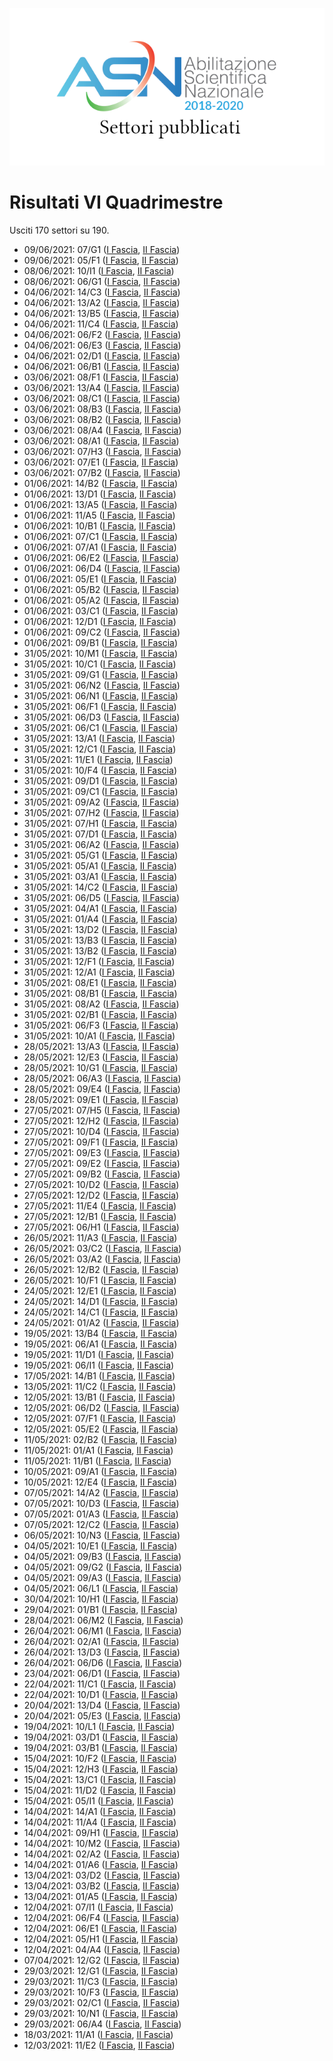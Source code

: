 ![logo](img/logo.png)

# Risultati VI Quadrimestre

Usciti 170 settori su 190.

- 09/06/2021: 07/G1 ([I Fascia](https://asn18.cineca.it/pubblico/miur/esito/07%252FG1/1/6), [II Fascia](https://asn18.cineca.it/pubblico/miur/esito/07%252FG1/2/6))
- 09/06/2021: 05/F1 ([I Fascia](https://asn18.cineca.it/pubblico/miur/esito/05%252FF1/1/6), [II Fascia](https://asn18.cineca.it/pubblico/miur/esito/05%252FF1/2/6))
- 08/06/2021: 10/I1 ([I Fascia](https://asn18.cineca.it/pubblico/miur/esito/10%252FI1/1/6), [II Fascia](https://asn18.cineca.it/pubblico/miur/esito/10%252FI1/2/6))
- 08/06/2021: 06/G1 ([I Fascia](https://asn18.cineca.it/pubblico/miur/esito/06%252FG1/1/6), [II Fascia](https://asn18.cineca.it/pubblico/miur/esito/06%252FG1/2/6))
- 04/06/2021: 14/C3 ([I Fascia](https://asn18.cineca.it/pubblico/miur/esito/14%252FC3/1/6), [II Fascia](https://asn18.cineca.it/pubblico/miur/esito/14%252FC3/2/6))
- 04/06/2021: 13/A2 ([I Fascia](https://asn18.cineca.it/pubblico/miur/esito/13%252FA2/1/6), [II Fascia](https://asn18.cineca.it/pubblico/miur/esito/13%252FA2/2/6))
- 04/06/2021: 13/B5 ([I Fascia](https://asn18.cineca.it/pubblico/miur/esito/13%252FB5/1/6), [II Fascia](https://asn18.cineca.it/pubblico/miur/esito/13%252FB5/2/6))
- 04/06/2021: 11/C4 ([I Fascia](https://asn18.cineca.it/pubblico/miur/esito/11%252FC4/1/6), [II Fascia](https://asn18.cineca.it/pubblico/miur/esito/11%252FC4/2/6))
- 04/06/2021: 06/F2 ([I Fascia](https://asn18.cineca.it/pubblico/miur/esito/06%252FF2/1/6), [II Fascia](https://asn18.cineca.it/pubblico/miur/esito/06%252FF2/2/6))
- 04/06/2021: 06/E3 ([I Fascia](https://asn18.cineca.it/pubblico/miur/esito/06%252FE3/1/6), [II Fascia](https://asn18.cineca.it/pubblico/miur/esito/06%252FE3/2/6))
- 04/06/2021: 02/D1 ([I Fascia](https://asn18.cineca.it/pubblico/miur/esito/02%252FD1/1/6), [II Fascia](https://asn18.cineca.it/pubblico/miur/esito/02%252FD1/2/6))
- 04/06/2021: 06/B1 ([I Fascia](https://asn18.cineca.it/pubblico/miur/esito/06%252FB1/1/6), [II Fascia](https://asn18.cineca.it/pubblico/miur/esito/06%252FB1/2/6))
- 03/06/2021: 08/F1 ([I Fascia](https://asn18.cineca.it/pubblico/miur/esito/08%252FF1/1/6), [II Fascia](https://asn18.cineca.it/pubblico/miur/esito/08%252FF1/2/6))
- 03/06/2021: 13/A4 ([I Fascia](https://asn18.cineca.it/pubblico/miur/esito/13%252FA4/1/6), [II Fascia](https://asn18.cineca.it/pubblico/miur/esito/13%252FA4/2/6))
- 03/06/2021: 08/C1 ([I Fascia](https://asn18.cineca.it/pubblico/miur/esito/08%252FC1/1/6), [II Fascia](https://asn18.cineca.it/pubblico/miur/esito/08%252FC1/2/6))
- 03/06/2021: 08/B3 ([I Fascia](https://asn18.cineca.it/pubblico/miur/esito/08%252FB3/1/6), [II Fascia](https://asn18.cineca.it/pubblico/miur/esito/08%252FB3/2/6))
- 03/06/2021: 08/B2 ([I Fascia](https://asn18.cineca.it/pubblico/miur/esito/08%252FB2/1/6), [II Fascia](https://asn18.cineca.it/pubblico/miur/esito/08%252FB2/2/6))
- 03/06/2021: 08/A4 ([I Fascia](https://asn18.cineca.it/pubblico/miur/esito/08%252FA4/1/6), [II Fascia](https://asn18.cineca.it/pubblico/miur/esito/08%252FA4/2/6))
- 03/06/2021: 08/A1 ([I Fascia](https://asn18.cineca.it/pubblico/miur/esito/08%252FA1/1/6), [II Fascia](https://asn18.cineca.it/pubblico/miur/esito/08%252FA1/2/6))
- 03/06/2021: 07/H3 ([I Fascia](https://asn18.cineca.it/pubblico/miur/esito/07%252FH3/1/6), [II Fascia](https://asn18.cineca.it/pubblico/miur/esito/07%252FH3/2/6))
- 03/06/2021: 07/E1 ([I Fascia](https://asn18.cineca.it/pubblico/miur/esito/07%252FE1/1/6), [II Fascia](https://asn18.cineca.it/pubblico/miur/esito/07%252FE1/2/6))
- 03/06/2021: 07/B2 ([I Fascia](https://asn18.cineca.it/pubblico/miur/esito/07%252FB2/1/6), [II Fascia](https://asn18.cineca.it/pubblico/miur/esito/07%252FB2/2/6))
- 01/06/2021: 14/B2 ([I Fascia](https://asn18.cineca.it/pubblico/miur/esito/14%252FB2/1/6), [II Fascia](https://asn18.cineca.it/pubblico/miur/esito/14%252FB2/2/6))
- 01/06/2021: 13/D1 ([I Fascia](https://asn18.cineca.it/pubblico/miur/esito/13%252FD1/1/6), [II Fascia](https://asn18.cineca.it/pubblico/miur/esito/13%252FD1/2/6))
- 01/06/2021: 13/A5 ([I Fascia](https://asn18.cineca.it/pubblico/miur/esito/13%252FA5/1/6), [II Fascia](https://asn18.cineca.it/pubblico/miur/esito/13%252FA5/2/6))
- 01/06/2021: 11/A5 ([I Fascia](https://asn18.cineca.it/pubblico/miur/esito/11%252FA5/1/6), [II Fascia](https://asn18.cineca.it/pubblico/miur/esito/11%252FA5/2/6))
- 01/06/2021: 10/B1 ([I Fascia](https://asn18.cineca.it/pubblico/miur/esito/10%252FB1/1/6), [II Fascia](https://asn18.cineca.it/pubblico/miur/esito/10%252FB1/2/6))
- 01/06/2021: 07/C1 ([I Fascia](https://asn18.cineca.it/pubblico/miur/esito/07%252FC1/1/6), [II Fascia](https://asn18.cineca.it/pubblico/miur/esito/07%252FC1/2/6))
- 01/06/2021: 07/A1 ([I Fascia](https://asn18.cineca.it/pubblico/miur/esito/07%252FA1/1/6), [II Fascia](https://asn18.cineca.it/pubblico/miur/esito/07%252FA1/2/6))
- 01/06/2021: 06/E2 ([I Fascia](https://asn18.cineca.it/pubblico/miur/esito/06%252FE2/1/6), [II Fascia](https://asn18.cineca.it/pubblico/miur/esito/06%252FE2/2/6))
- 01/06/2021: 06/D4 ([I Fascia](https://asn18.cineca.it/pubblico/miur/esito/06%252FD4/1/6), [II Fascia](https://asn18.cineca.it/pubblico/miur/esito/06%252FD4/2/6))
- 01/06/2021: 05/E1 ([I Fascia](https://asn18.cineca.it/pubblico/miur/esito/05%252FE1/1/6), [II Fascia](https://asn18.cineca.it/pubblico/miur/esito/05%252FE1/2/6))
- 01/06/2021: 05/B2 ([I Fascia](https://asn18.cineca.it/pubblico/miur/esito/05%252FB2/1/6), [II Fascia](https://asn18.cineca.it/pubblico/miur/esito/05%252FB2/2/6))
- 01/06/2021: 05/A2 ([I Fascia](https://asn18.cineca.it/pubblico/miur/esito/05%252FA2/1/6), [II Fascia](https://asn18.cineca.it/pubblico/miur/esito/05%252FA2/2/6))
- 01/06/2021: 03/C1 ([I Fascia](https://asn18.cineca.it/pubblico/miur/esito/03%252FC1/1/6), [II Fascia](https://asn18.cineca.it/pubblico/miur/esito/03%252FC1/2/6))
- 01/06/2021: 12/D1 ([I Fascia](https://asn18.cineca.it/pubblico/miur/esito/12%252FD1/1/6), [II Fascia](https://asn18.cineca.it/pubblico/miur/esito/12%252FD1/2/6))
- 01/06/2021: 09/C2 ([I Fascia](https://asn18.cineca.it/pubblico/miur/esito/09%252FC2/1/6), [II Fascia](https://asn18.cineca.it/pubblico/miur/esito/09%252FC2/2/6))
- 01/06/2021: 09/B1 ([I Fascia](https://asn18.cineca.it/pubblico/miur/esito/09%252FB1/1/6), [II Fascia](https://asn18.cineca.it/pubblico/miur/esito/09%252FB1/2/6))
- 31/05/2021: 10/M1 ([I Fascia](https://asn18.cineca.it/pubblico/miur/esito/10%252FM1/1/6), [II Fascia](https://asn18.cineca.it/pubblico/miur/esito/10%252FM1/2/6))
- 31/05/2021: 10/C1 ([I Fascia](https://asn18.cineca.it/pubblico/miur/esito/10%252FC1/1/6), [II Fascia](https://asn18.cineca.it/pubblico/miur/esito/10%252FC1/2/6))
- 31/05/2021: 09/G1 ([I Fascia](https://asn18.cineca.it/pubblico/miur/esito/09%252FG1/1/6), [II Fascia](https://asn18.cineca.it/pubblico/miur/esito/09%252FG1/2/6))
- 31/05/2021: 06/N2 ([I Fascia](https://asn18.cineca.it/pubblico/miur/esito/06%252FN2/1/6), [II Fascia](https://asn18.cineca.it/pubblico/miur/esito/06%252FN2/2/6))
- 31/05/2021: 06/N1 ([I Fascia](https://asn18.cineca.it/pubblico/miur/esito/06%252FN1/1/6), [II Fascia](https://asn18.cineca.it/pubblico/miur/esito/06%252FN1/2/6))
- 31/05/2021: 06/F1 ([I Fascia](https://asn18.cineca.it/pubblico/miur/esito/06%252FF1/1/6), [II Fascia](https://asn18.cineca.it/pubblico/miur/esito/06%252FF1/2/6))
- 31/05/2021: 06/D3 ([I Fascia](https://asn18.cineca.it/pubblico/miur/esito/06%252FD3/1/6), [II Fascia](https://asn18.cineca.it/pubblico/miur/esito/06%252FD3/2/6))
- 31/05/2021: 06/C1 ([I Fascia](https://asn18.cineca.it/pubblico/miur/esito/06%252FC1/1/6), [II Fascia](https://asn18.cineca.it/pubblico/miur/esito/06%252FC1/2/6))
- 31/05/2021: 13/A1 ([I Fascia](https://asn18.cineca.it/pubblico/miur/esito/13%252FA1/1/6), [II Fascia](https://asn18.cineca.it/pubblico/miur/esito/13%252FA1/2/6))
- 31/05/2021: 12/C1 ([I Fascia](https://asn18.cineca.it/pubblico/miur/esito/12%252FC1/1/6), [II Fascia](https://asn18.cineca.it/pubblico/miur/esito/12%252FC1/2/6))
- 31/05/2021: 11/E1 ([I Fascia](https://asn18.cineca.it/pubblico/miur/esito/11%252FE1/1/6), [II Fascia](https://asn18.cineca.it/pubblico/miur/esito/11%252FE1/2/6))
- 31/05/2021: 10/F4 ([I Fascia](https://asn18.cineca.it/pubblico/miur/esito/10%252FF4/1/6), [II Fascia](https://asn18.cineca.it/pubblico/miur/esito/10%252FF4/2/6))
- 31/05/2021: 09/D1 ([I Fascia](https://asn18.cineca.it/pubblico/miur/esito/09%252FD1/1/6), [II Fascia](https://asn18.cineca.it/pubblico/miur/esito/09%252FD1/2/6))
- 31/05/2021: 09/C1 ([I Fascia](https://asn18.cineca.it/pubblico/miur/esito/09%252FC1/1/6), [II Fascia](https://asn18.cineca.it/pubblico/miur/esito/09%252FC1/2/6))
- 31/05/2021: 09/A2 ([I Fascia](https://asn18.cineca.it/pubblico/miur/esito/09%252FA2/1/6), [II Fascia](https://asn18.cineca.it/pubblico/miur/esito/09%252FA2/2/6))
- 31/05/2021: 07/H2 ([I Fascia](https://asn18.cineca.it/pubblico/miur/esito/07%252FH2/1/6), [II Fascia](https://asn18.cineca.it/pubblico/miur/esito/07%252FH2/2/6))
- 31/05/2021: 07/H1 ([I Fascia](https://asn18.cineca.it/pubblico/miur/esito/07%252FH1/1/6), [II Fascia](https://asn18.cineca.it/pubblico/miur/esito/07%252FH1/2/6))
- 31/05/2021: 07/D1 ([I Fascia](https://asn18.cineca.it/pubblico/miur/esito/07%252FD1/1/6), [II Fascia](https://asn18.cineca.it/pubblico/miur/esito/07%252FD1/2/6))
- 31/05/2021: 06/A2 ([I Fascia](https://asn18.cineca.it/pubblico/miur/esito/06%252FA2/1/6), [II Fascia](https://asn18.cineca.it/pubblico/miur/esito/06%252FA2/2/6))
- 31/05/2021: 05/G1 ([I Fascia](https://asn18.cineca.it/pubblico/miur/esito/05%252FG1/1/6), [II Fascia](https://asn18.cineca.it/pubblico/miur/esito/05%252FG1/2/6))
- 31/05/2021: 05/A1 ([I Fascia](https://asn18.cineca.it/pubblico/miur/esito/05%252FA1/1/6), [II Fascia](https://asn18.cineca.it/pubblico/miur/esito/05%252FA1/2/6))
- 31/05/2021: 03/A1 ([I Fascia](https://asn18.cineca.it/pubblico/miur/esito/03%252FA1/1/6), [II Fascia](https://asn18.cineca.it/pubblico/miur/esito/03%252FA1/2/6))
- 31/05/2021: 14/C2 ([I Fascia](https://asn18.cineca.it/pubblico/miur/esito/14%252FC2/1/6), [II Fascia](https://asn18.cineca.it/pubblico/miur/esito/14%252FC2/2/6))
- 31/05/2021: 06/D5 ([I Fascia](https://asn18.cineca.it/pubblico/miur/esito/06%252FD5/1/6), [II Fascia](https://asn18.cineca.it/pubblico/miur/esito/06%252FD5/2/6))
- 31/05/2021: 04/A1 ([I Fascia](https://asn18.cineca.it/pubblico/miur/esito/04%252FA1/1/6), [II Fascia](https://asn18.cineca.it/pubblico/miur/esito/04%252FA1/2/6))
- 31/05/2021: 01/A4 ([I Fascia](https://asn18.cineca.it/pubblico/miur/esito/01%252FA4/1/6), [II Fascia](https://asn18.cineca.it/pubblico/miur/esito/01%252FA4/2/6))
- 31/05/2021: 13/D2 ([I Fascia](https://asn18.cineca.it/pubblico/miur/esito/13%252FD2/1/6), [II Fascia](https://asn18.cineca.it/pubblico/miur/esito/13%252FD2/2/6))
- 31/05/2021: 13/B3 ([I Fascia](https://asn18.cineca.it/pubblico/miur/esito/13%252FB3/1/6), [II Fascia](https://asn18.cineca.it/pubblico/miur/esito/13%252FB3/2/6))
- 31/05/2021: 13/B2 ([I Fascia](https://asn18.cineca.it/pubblico/miur/esito/13%252FB2/1/6), [II Fascia](https://asn18.cineca.it/pubblico/miur/esito/13%252FB2/2/6))
- 31/05/2021: 12/F1 ([I Fascia](https://asn18.cineca.it/pubblico/miur/esito/12%252FF1/1/6), [II Fascia](https://asn18.cineca.it/pubblico/miur/esito/12%252FF1/2/6))
- 31/05/2021: 12/A1 ([I Fascia](https://asn18.cineca.it/pubblico/miur/esito/12%252FA1/1/6), [II Fascia](https://asn18.cineca.it/pubblico/miur/esito/12%252FA1/2/6))
- 31/05/2021: 08/E1 ([I Fascia](https://asn18.cineca.it/pubblico/miur/esito/08%252FE1/1/6), [II Fascia](https://asn18.cineca.it/pubblico/miur/esito/08%252FE1/2/6))
- 31/05/2021: 08/B1 ([I Fascia](https://asn18.cineca.it/pubblico/miur/esito/08%252FB1/1/6), [II Fascia](https://asn18.cineca.it/pubblico/miur/esito/08%252FB1/2/6))
- 31/05/2021: 08/A2 ([I Fascia](https://asn18.cineca.it/pubblico/miur/esito/08%252FA2/1/6), [II Fascia](https://asn18.cineca.it/pubblico/miur/esito/08%252FA2/2/6))
- 31/05/2021: 02/B1 ([I Fascia](https://asn18.cineca.it/pubblico/miur/esito/02%252FB1/1/6), [II Fascia](https://asn18.cineca.it/pubblico/miur/esito/02%252FB1/2/6))
- 31/05/2021: 06/F3 ([I Fascia](https://asn18.cineca.it/pubblico/miur/esito/06%252FF3/1/6), [II Fascia](https://asn18.cineca.it/pubblico/miur/esito/06%252FF3/2/6))
- 31/05/2021: 10/A1 ([I Fascia](https://asn18.cineca.it/pubblico/miur/esito/10%252FA1/1/6), [II Fascia](https://asn18.cineca.it/pubblico/miur/esito/10%252FA1/2/6))
- 28/05/2021: 13/A3 ([I Fascia](https://asn18.cineca.it/pubblico/miur/esito/13%252FA3/1/6), [II Fascia](https://asn18.cineca.it/pubblico/miur/esito/13%252FA3/2/6))
- 28/05/2021: 12/E3 ([I Fascia](https://asn18.cineca.it/pubblico/miur/esito/12%252FE3/1/6), [II Fascia](https://asn18.cineca.it/pubblico/miur/esito/12%252FE3/2/6))
- 28/05/2021: 10/G1 ([I Fascia](https://asn18.cineca.it/pubblico/miur/esito/10%252FG1/1/6), [II Fascia](https://asn18.cineca.it/pubblico/miur/esito/10%252FG1/2/6))
- 28/05/2021: 06/A3 ([I Fascia](https://asn18.cineca.it/pubblico/miur/esito/06%252FA3/1/6), [II Fascia](https://asn18.cineca.it/pubblico/miur/esito/06%252FA3/2/6))
- 28/05/2021: 09/E4 ([I Fascia](https://asn18.cineca.it/pubblico/miur/esito/09%252FE4/1/6), [II Fascia](https://asn18.cineca.it/pubblico/miur/esito/09%252FE4/2/6))
- 28/05/2021: 09/E1 ([I Fascia](https://asn18.cineca.it/pubblico/miur/esito/09%252FE1/1/6), [II Fascia](https://asn18.cineca.it/pubblico/miur/esito/09%252FE1/2/6))
- 27/05/2021: 07/H5 ([I Fascia](https://asn18.cineca.it/pubblico/miur/esito/07%252FH5/1/6), [II Fascia](https://asn18.cineca.it/pubblico/miur/esito/07%252FH5/2/6))
- 27/05/2021: 12/H2 ([I Fascia](https://asn18.cineca.it/pubblico/miur/esito/12%252FH2/1/6), [II Fascia](https://asn18.cineca.it/pubblico/miur/esito/12%252FH2/2/6))
- 27/05/2021: 10/D4 ([I Fascia](https://asn18.cineca.it/pubblico/miur/esito/10%252FD4/1/6), [II Fascia](https://asn18.cineca.it/pubblico/miur/esito/10%252FD4/2/6))
- 27/05/2021: 09/F1 ([I Fascia](https://asn18.cineca.it/pubblico/miur/esito/09%252FF1/1/6), [II Fascia](https://asn18.cineca.it/pubblico/miur/esito/09%252FF1/2/6))
- 27/05/2021: 09/E3 ([I Fascia](https://asn18.cineca.it/pubblico/miur/esito/09%252FE3/1/6), [II Fascia](https://asn18.cineca.it/pubblico/miur/esito/09%252FE3/2/6))
- 27/05/2021: 09/E2 ([I Fascia](https://asn18.cineca.it/pubblico/miur/esito/09%252FE2/1/6), [II Fascia](https://asn18.cineca.it/pubblico/miur/esito/09%252FE2/2/6))
- 27/05/2021: 09/B2 ([I Fascia](https://asn18.cineca.it/pubblico/miur/esito/09%252FB2/1/6), [II Fascia](https://asn18.cineca.it/pubblico/miur/esito/09%252FB2/2/6))
- 27/05/2021: 10/D2 ([I Fascia](https://asn18.cineca.it/pubblico/miur/esito/10%252FD2/1/6), [II Fascia](https://asn18.cineca.it/pubblico/miur/esito/10%252FD2/2/6))
- 27/05/2021: 12/D2 ([I Fascia](https://asn18.cineca.it/pubblico/miur/esito/12%252FD2/1/6), [II Fascia](https://asn18.cineca.it/pubblico/miur/esito/12%252FD2/2/6))
- 27/05/2021: 11/E4 ([I Fascia](https://asn18.cineca.it/pubblico/miur/esito/11%252FE4/1/6), [II Fascia](https://asn18.cineca.it/pubblico/miur/esito/11%252FE4/2/6))
- 27/05/2021: 12/B1 ([I Fascia](https://asn18.cineca.it/pubblico/miur/esito/12%252FB1/1/6), [II Fascia](https://asn18.cineca.it/pubblico/miur/esito/12%252FB1/2/6))
- 27/05/2021: 06/H1 ([I Fascia](https://asn18.cineca.it/pubblico/miur/esito/06%252FH1/1/6), [II Fascia](https://asn18.cineca.it/pubblico/miur/esito/06%252FH1/2/6))
- 26/05/2021: 11/A3 ([I Fascia](https://asn18.cineca.it/pubblico/miur/esito/11%252FA3/1/6), [II Fascia](https://asn18.cineca.it/pubblico/miur/esito/11%252FA3/2/6))
- 26/05/2021: 03/C2 ([I Fascia](https://asn18.cineca.it/pubblico/miur/esito/03%252FC2/1/6), [II Fascia](https://asn18.cineca.it/pubblico/miur/esito/03%252FC2/2/6))
- 26/05/2021: 03/A2 ([I Fascia](https://asn18.cineca.it/pubblico/miur/esito/03%252FA2/1/6), [II Fascia](https://asn18.cineca.it/pubblico/miur/esito/03%252FA2/2/6))
- 26/05/2021: 12/B2 ([I Fascia](https://asn18.cineca.it/pubblico/miur/esito/12%252FB2/1/6), [II Fascia](https://asn18.cineca.it/pubblico/miur/esito/12%252FB2/2/6))
- 26/05/2021: 10/F1 ([I Fascia](https://asn18.cineca.it/pubblico/miur/esito/10%252FF1/1/6), [II Fascia](https://asn18.cineca.it/pubblico/miur/esito/10%252FF1/2/6))
- 24/05/2021: 12/E1 ([I Fascia](https://asn18.cineca.it/pubblico/miur/esito/12%252FE1/1/6), [II Fascia](https://asn18.cineca.it/pubblico/miur/esito/12%252FE1/2/6))
- 24/05/2021: 14/D1 ([I Fascia](https://asn18.cineca.it/pubblico/miur/esito/14%252FD1/1/6), [II Fascia](https://asn18.cineca.it/pubblico/miur/esito/14%252FD1/2/6))
- 24/05/2021: 14/C1 ([I Fascia](https://asn18.cineca.it/pubblico/miur/esito/14%252FC1/1/6), [II Fascia](https://asn18.cineca.it/pubblico/miur/esito/14%252FC1/2/6))
- 24/05/2021: 01/A2 ([I Fascia](https://asn18.cineca.it/pubblico/miur/esito/01%252FA2/1/6), [II Fascia](https://asn18.cineca.it/pubblico/miur/esito/01%252FA2/2/6))
- 19/05/2021: 13/B4 ([I Fascia](https://asn18.cineca.it/pubblico/miur/esito/13%252FB4/1/6), [II Fascia](https://asn18.cineca.it/pubblico/miur/esito/13%252FB4/2/6))
- 19/05/2021: 06/A1 ([I Fascia](https://asn18.cineca.it/pubblico/miur/esito/06%252FA1/1/6), [II Fascia](https://asn18.cineca.it/pubblico/miur/esito/06%252FA1/2/6))
- 19/05/2021: 11/D1 ([I Fascia](https://asn18.cineca.it/pubblico/miur/esito/11%252FD1/1/6), [II Fascia](https://asn18.cineca.it/pubblico/miur/esito/11%252FD1/2/6))
- 19/05/2021: 06/I1 ([I Fascia](https://asn18.cineca.it/pubblico/miur/esito/06%252FI1/1/6), [II Fascia](https://asn18.cineca.it/pubblico/miur/esito/06%252FI1/2/6))
- 17/05/2021: 14/B1 ([I Fascia](https://asn18.cineca.it/pubblico/miur/esito/14%252FB1/1/6), [II Fascia](https://asn18.cineca.it/pubblico/miur/esito/14%252FB1/2/6))
- 13/05/2021: 11/C2 ([I Fascia](https://asn18.cineca.it/pubblico/miur/esito/11%252FC2/1/6), [II Fascia](https://asn18.cineca.it/pubblico/miur/esito/11%252FC2/2/6))
- 12/05/2021: 13/B1 ([I Fascia](https://asn18.cineca.it/pubblico/miur/esito/13%252FB1/1/6), [II Fascia](https://asn18.cineca.it/pubblico/miur/esito/13%252FB1/2/6))
- 12/05/2021: 06/D2 ([I Fascia](https://asn18.cineca.it/pubblico/miur/esito/06%252FD2/1/6), [II Fascia](https://asn18.cineca.it/pubblico/miur/esito/06%252FD2/2/6))
- 12/05/2021: 07/F1 ([I Fascia](https://asn18.cineca.it/pubblico/miur/esito/07%252FF1/1/6), [II Fascia](https://asn18.cineca.it/pubblico/miur/esito/07%252FF1/2/6))
- 12/05/2021: 05/E2 ([I Fascia](https://asn18.cineca.it/pubblico/miur/esito/05%252FE2/1/6), [II Fascia](https://asn18.cineca.it/pubblico/miur/esito/05%252FE2/2/6))
- 11/05/2021: 02/B2 ([I Fascia](https://asn18.cineca.it/pubblico/miur/esito/02%252FB2/1/6), [II Fascia](https://asn18.cineca.it/pubblico/miur/esito/02%252FB2/2/6))
- 11/05/2021: 01/A1 ([I Fascia](https://asn18.cineca.it/pubblico/miur/esito/01%252FA1/1/6), [II Fascia](https://asn18.cineca.it/pubblico/miur/esito/01%252FA1/2/6))
- 11/05/2021: 11/B1 ([I Fascia](https://asn18.cineca.it/pubblico/miur/esito/11%252FB1/1/6), [II Fascia](https://asn18.cineca.it/pubblico/miur/esito/11%252FB1/2/6))
- 10/05/2021: 09/A1 ([I Fascia](https://asn18.cineca.it/pubblico/miur/esito/09%252FA1/1/6), [II Fascia](https://asn18.cineca.it/pubblico/miur/esito/09%252FA1/2/6))
- 10/05/2021: 12/E4 ([I Fascia](https://asn18.cineca.it/pubblico/miur/esito/12%252FE4/1/6), [II Fascia](https://asn18.cineca.it/pubblico/miur/esito/12%252FE4/2/6))
- 07/05/2021: 14/A2 ([I Fascia](https://asn18.cineca.it/pubblico/miur/esito/14%252FA2/1/6), [II Fascia](https://asn18.cineca.it/pubblico/miur/esito/14%252FA2/2/6))
- 07/05/2021: 10/D3 ([I Fascia](https://asn18.cineca.it/pubblico/miur/esito/10%252FD3/1/6), [II Fascia](https://asn18.cineca.it/pubblico/miur/esito/10%252FD3/2/6))
- 07/05/2021: 01/A3 ([I Fascia](https://asn18.cineca.it/pubblico/miur/esito/01%252FA3/1/6), [II Fascia](https://asn18.cineca.it/pubblico/miur/esito/01%252FA3/2/6))
- 07/05/2021: 12/C2 ([I Fascia](https://asn18.cineca.it/pubblico/miur/esito/12%252FC2/1/6), [II Fascia](https://asn18.cineca.it/pubblico/miur/esito/12%252FC2/2/6))
- 06/05/2021: 10/N3 ([I Fascia](https://asn18.cineca.it/pubblico/miur/esito/10%252FN3/1/6), [II Fascia](https://asn18.cineca.it/pubblico/miur/esito/10%252FN3/2/6))
- 04/05/2021: 10/E1 ([I Fascia](https://asn18.cineca.it/pubblico/miur/esito/10%252FE1/1/6), [II Fascia](https://asn18.cineca.it/pubblico/miur/esito/10%252FE1/2/6))
- 04/05/2021: 09/B3 ([I Fascia](https://asn18.cineca.it/pubblico/miur/esito/09%252FB3/1/6), [II Fascia](https://asn18.cineca.it/pubblico/miur/esito/09%252FB3/2/6))
- 04/05/2021: 09/G2 ([I Fascia](https://asn18.cineca.it/pubblico/miur/esito/09%252FG2/1/6), [II Fascia](https://asn18.cineca.it/pubblico/miur/esito/09%252FG2/2/6))
- 04/05/2021: 09/A3 ([I Fascia](https://asn18.cineca.it/pubblico/miur/esito/09%252FA3/1/6), [II Fascia](https://asn18.cineca.it/pubblico/miur/esito/09%252FA3/2/6))
- 04/05/2021: 06/L1 ([I Fascia](https://asn18.cineca.it/pubblico/miur/esito/06%252FL1/1/6), [II Fascia](https://asn18.cineca.it/pubblico/miur/esito/06%252FL1/2/6))
- 30/04/2021: 10/H1 ([I Fascia](https://asn18.cineca.it/pubblico/miur/esito/10%252FH1/1/6), [II Fascia](https://asn18.cineca.it/pubblico/miur/esito/10%252FH1/2/6))
- 29/04/2021: 01/B1 ([I Fascia](https://asn18.cineca.it/pubblico/miur/esito/01%252FB1/1/6), [II Fascia](https://asn18.cineca.it/pubblico/miur/esito/01%252FB1/2/6))
- 28/04/2021: 06/M2 ([I Fascia](https://asn18.cineca.it/pubblico/miur/esito/06%252FM2/1/6), [II Fascia](https://asn18.cineca.it/pubblico/miur/esito/06%252FM2/2/6))
- 26/04/2021: 06/M1 ([I Fascia](https://asn18.cineca.it/pubblico/miur/esito/06%252FM1/1/6), [II Fascia](https://asn18.cineca.it/pubblico/miur/esito/06%252FM1/2/6))
- 26/04/2021: 02/A1 ([I Fascia](https://asn18.cineca.it/pubblico/miur/esito/02%252FA1/1/6), [II Fascia](https://asn18.cineca.it/pubblico/miur/esito/02%252FA1/2/6))
- 26/04/2021: 13/D3 ([I Fascia](https://asn18.cineca.it/pubblico/miur/esito/13%252FD3/1/6), [II Fascia](https://asn18.cineca.it/pubblico/miur/esito/13%252FD3/2/6))
- 26/04/2021: 06/D6 ([I Fascia](https://asn18.cineca.it/pubblico/miur/esito/06%252FD6/1/6), [II Fascia](https://asn18.cineca.it/pubblico/miur/esito/06%252FD6/2/6))
- 23/04/2021: 06/D1 ([I Fascia](https://asn18.cineca.it/pubblico/miur/esito/06%252FD1/1/6), [II Fascia](https://asn18.cineca.it/pubblico/miur/esito/06%252FD1/2/6))
- 22/04/2021: 11/C1 ([I Fascia](https://asn18.cineca.it/pubblico/miur/esito/11%252FC1/1/6), [II Fascia](https://asn18.cineca.it/pubblico/miur/esito/11%252FC1/2/6))
- 22/04/2021: 10/D1 ([I Fascia](https://asn18.cineca.it/pubblico/miur/esito/10%252FD1/1/6), [II Fascia](https://asn18.cineca.it/pubblico/miur/esito/10%252FD1/2/6))
- 20/04/2021: 13/D4 ([I Fascia](https://asn18.cineca.it/pubblico/miur/esito/13%252FD4/1/6), [II Fascia](https://asn18.cineca.it/pubblico/miur/esito/13%252FD4/2/6))
- 20/04/2021: 05/E3 ([I Fascia](https://asn18.cineca.it/pubblico/miur/esito/05%252FE3/1/6), [II Fascia](https://asn18.cineca.it/pubblico/miur/esito/05%252FE3/2/6))
- 19/04/2021: 10/L1 ([I Fascia](https://asn18.cineca.it/pubblico/miur/esito/10%252FL1/1/6), [II Fascia](https://asn18.cineca.it/pubblico/miur/esito/10%252FL1/2/6))
- 19/04/2021: 03/D1 ([I Fascia](https://asn18.cineca.it/pubblico/miur/esito/03%252FD1/1/6), [II Fascia](https://asn18.cineca.it/pubblico/miur/esito/03%252FD1/2/6))
- 19/04/2021: 03/B1 ([I Fascia](https://asn18.cineca.it/pubblico/miur/esito/03%252FB1/1/6), [II Fascia](https://asn18.cineca.it/pubblico/miur/esito/03%252FB1/2/6))
- 15/04/2021: 10/F2 ([I Fascia](https://asn18.cineca.it/pubblico/miur/esito/10%252FF2/1/6), [II Fascia](https://asn18.cineca.it/pubblico/miur/esito/10%252FF2/2/6))
- 15/04/2021: 12/H3 ([I Fascia](https://asn18.cineca.it/pubblico/miur/esito/12%252FH3/1/6), [II Fascia](https://asn18.cineca.it/pubblico/miur/esito/12%252FH3/2/6))
- 15/04/2021: 13/C1 ([I Fascia](https://asn18.cineca.it/pubblico/miur/esito/13%252FC1/1/6), [II Fascia](https://asn18.cineca.it/pubblico/miur/esito/13%252FC1/2/6))
- 15/04/2021: 11/D2 ([I Fascia](https://asn18.cineca.it/pubblico/miur/esito/11%252FD2/1/6), [II Fascia](https://asn18.cineca.it/pubblico/miur/esito/11%252FD2/2/6))
- 15/04/2021: 05/I1 ([I Fascia](https://asn18.cineca.it/pubblico/miur/esito/05%252FI1/1/6), [II Fascia](https://asn18.cineca.it/pubblico/miur/esito/05%252FI1/2/6))
- 14/04/2021: 14/A1 ([I Fascia](https://asn18.cineca.it/pubblico/miur/esito/14%252FA1/1/6), [II Fascia](https://asn18.cineca.it/pubblico/miur/esito/14%252FA1/2/6))
- 14/04/2021: 11/A4 ([I Fascia](https://asn18.cineca.it/pubblico/miur/esito/11%252FA4/1/6), [II Fascia](https://asn18.cineca.it/pubblico/miur/esito/11%252FA4/2/6))
- 14/04/2021: 09/H1 ([I Fascia](https://asn18.cineca.it/pubblico/miur/esito/09%252FH1/1/6), [II Fascia](https://asn18.cineca.it/pubblico/miur/esito/09%252FH1/2/6))
- 14/04/2021: 10/M2 ([I Fascia](https://asn18.cineca.it/pubblico/miur/esito/10%252FM2/1/6), [II Fascia](https://asn18.cineca.it/pubblico/miur/esito/10%252FM2/2/6))
- 14/04/2021: 02/A2 ([I Fascia](https://asn18.cineca.it/pubblico/miur/esito/02%252FA2/1/6), [II Fascia](https://asn18.cineca.it/pubblico/miur/esito/02%252FA2/2/6))
- 14/04/2021: 01/A6 ([I Fascia](https://asn18.cineca.it/pubblico/miur/esito/01%252FA6/1/6), [II Fascia](https://asn18.cineca.it/pubblico/miur/esito/01%252FA6/2/6))
- 13/04/2021: 03/D2 ([I Fascia](https://asn18.cineca.it/pubblico/miur/esito/03%252FD2/1/6), [II Fascia](https://asn18.cineca.it/pubblico/miur/esito/03%252FD2/2/6))
- 13/04/2021: 03/B2 ([I Fascia](https://asn18.cineca.it/pubblico/miur/esito/03%252FB2/1/6), [II Fascia](https://asn18.cineca.it/pubblico/miur/esito/03%252FB2/2/6))
- 13/04/2021: 01/A5 ([I Fascia](https://asn18.cineca.it/pubblico/miur/esito/01%252FA5/1/6), [II Fascia](https://asn18.cineca.it/pubblico/miur/esito/01%252FA5/2/6))
- 12/04/2021: 07/I1 ([I Fascia](https://asn18.cineca.it/pubblico/miur/esito/07%252FI1/1/6), [II Fascia](https://asn18.cineca.it/pubblico/miur/esito/07%252FI1/2/6))
- 12/04/2021: 06/F4 ([I Fascia](https://asn18.cineca.it/pubblico/miur/esito/06%252FF4/1/6), [II Fascia](https://asn18.cineca.it/pubblico/miur/esito/06%252FF4/2/6))
- 12/04/2021: 06/E1 ([I Fascia](https://asn18.cineca.it/pubblico/miur/esito/06%252FE1/1/6), [II Fascia](https://asn18.cineca.it/pubblico/miur/esito/06%252FE1/2/6))
- 12/04/2021: 05/H1 ([I Fascia](https://asn18.cineca.it/pubblico/miur/esito/05%252FH1/1/6), [II Fascia](https://asn18.cineca.it/pubblico/miur/esito/05%252FH1/2/6))
- 12/04/2021: 04/A4 ([I Fascia](https://asn18.cineca.it/pubblico/miur/esito/04%252FA4/1/6), [II Fascia](https://asn18.cineca.it/pubblico/miur/esito/04%252FA4/2/6))
- 07/04/2021: 12/G2 ([I Fascia](https://asn18.cineca.it/pubblico/miur/esito/12%252FG2/1/6), [II Fascia](https://asn18.cineca.it/pubblico/miur/esito/12%252FG2/2/6))
- 29/03/2021: 12/G1 ([I Fascia](https://asn18.cineca.it/pubblico/miur/esito/12%252FG1/1/6), [II Fascia](https://asn18.cineca.it/pubblico/miur/esito/12%252FG1/2/6))
- 29/03/2021: 11/C3 ([I Fascia](https://asn18.cineca.it/pubblico/miur/esito/11%252FC3/1/6), [II Fascia](https://asn18.cineca.it/pubblico/miur/esito/11%252FC3/2/6))
- 29/03/2021: 10/F3 ([I Fascia](https://asn18.cineca.it/pubblico/miur/esito/10%252FF3/1/6), [II Fascia](https://asn18.cineca.it/pubblico/miur/esito/10%252FF3/2/6))
- 29/03/2021: 02/C1 ([I Fascia](https://asn18.cineca.it/pubblico/miur/esito/02%252FC1/1/6), [II Fascia](https://asn18.cineca.it/pubblico/miur/esito/02%252FC1/2/6))
- 29/03/2021: 10/N1 ([I Fascia](https://asn18.cineca.it/pubblico/miur/esito/10%252FN1/1/6), [II Fascia](https://asn18.cineca.it/pubblico/miur/esito/10%252FN1/2/6))
- 29/03/2021: 06/A4 ([I Fascia](https://asn18.cineca.it/pubblico/miur/esito/06%252FA4/1/6), [II Fascia](https://asn18.cineca.it/pubblico/miur/esito/06%252FA4/2/6))
- 18/03/2021: 11/A1 ([I Fascia](https://asn18.cineca.it/pubblico/miur/esito/11%252FA1/1/6), [II Fascia](https://asn18.cineca.it/pubblico/miur/esito/11%252FA1/2/6))
- 12/03/2021: 11/E2 ([I Fascia](https://asn18.cineca.it/pubblico/miur/esito/11%252FE2/1/6), [II Fascia](https://asn18.cineca.it/pubblico/miur/esito/11%252FE2/2/6))


